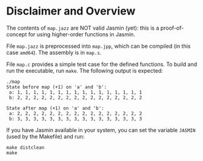 # Disclaimer and Overview

The contents of `map.jazz` are NOT valid Jasmin (yet): this is a proof-of-concept for using higher-order functions in Jasmin.

File `map.jazz` is preprocessed into `map.jpp`, which can be compiled (in this case `amd64`). The assembly is in `map.s`.

File `map.c` provides a simple test case for the defined functions. To build and run the executable, run `make`. The following output is expected:

```
./map
State before map (+1) on 'a' and 'b':
 a: 1, 1, 1, 1, 1, 1, 1, 1, 1, 1, 1, 1, 1, 1, 1, 1
 b: 2, 2, 2, 2, 2, 2, 2, 2, 2, 2, 2, 2, 2, 2, 2, 2

State after map (+1) on 'a' and 'b':
 a: 2, 2, 2, 2, 2, 2, 2, 2, 2, 2, 2, 2, 2, 2, 2, 2
 b: 3, 3, 3, 3, 3, 3, 3, 3, 3, 3, 3, 3, 3, 3, 3, 3
```

If you have Jasmin available in your system, you can set the variable `JASMIN` (used by the Makefile) and run:
```
make distclean
make
```
